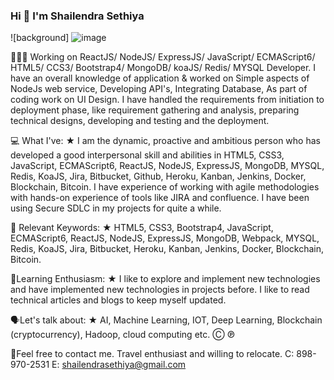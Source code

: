 ### Hi 👋 I'm Shailendra Sethiya
![background]
![image](https://user-images.githubusercontent.com/26058501/119227933-04e5f080-bb2e-11eb-9136-bebffc21db25.png)

👨🏼‍💻 Working on ReactJS/ NodeJS/ ExpressJS/ JavaScript/ ECMAScript6/ HTML5/ CCS3/ Bootstrap4/ MongoDB/ koaJS/ Redis/ MYSQL Developer. I have an overall knowledge of application & worked on Simple aspects of NodeJs web service, Developing API's, Integrating Database, As part of coding work on UI Design. I have handled the requirements from initiation to deployment phase, like requirement gathering and analysis, preparing technical designs, developing and testing and the deployment.

💻 What I've:
★ I am the dynamic, proactive and ambitious person who has developed a good interpersonal skill and abilities in HTML5, CSS3, JavaScript, ECMAScript6, ReactJS, NodeJS, ExpressJS, MongoDB, MYSQL, Redis, KoaJS, Jira, Bitbucket, Github, Heroku, Kanban, Jenkins, Docker, Blockchain, Bitcoin. I have experience of working with agile methodologies with hands-on experience of tools like JIRA and confluence. I have been using Secure SDLC in my projects for quite a while.

🔎 Relevant Keywords:
★ HTML5, CSS3, Bootstrap4, JavaScript, ECMAScript6, ReactJS, NodeJS, ExpressJS, MongoDB, Webpack, MYSQL, Redis, KoaJS, Jira, Bitbucket, Heroku, Kanban, Jenkins, Docker, Blockchain, Bitcoin.

📘Learning Enthusiasm:
★ I like to explore and implement new technologies and have implemented new technologies in projects before. I like to read technical articles and blogs to keep myself updated.

🗣️Let's talk about:
★ AI, Machine Learning, IOT, Deep Learning, Blockchain (cryptocurrency), Hadoop, cloud computing etc.
Ⓒ ℗

📝Feel free to contact me. Travel enthusiast and willing to relocate.
C: 898-970-2531
E: shailendrasethiya@gmail.com 

